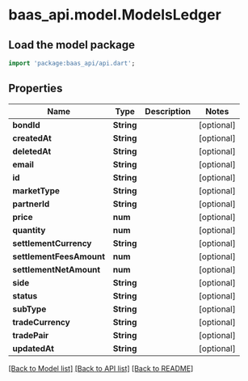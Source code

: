 # baas_api.model.ModelsLedger

## Load the model package
```dart
import 'package:baas_api/api.dart';
```

## Properties
Name | Type | Description | Notes
------------ | ------------- | ------------- | -------------
**bondId** | **String** |  | [optional] 
**createdAt** | **String** |  | [optional] 
**deletedAt** | **String** |  | [optional] 
**email** | **String** |  | [optional] 
**id** | **String** |  | [optional] 
**marketType** | **String** |  | [optional] 
**partnerId** | **String** |  | [optional] 
**price** | **num** |  | [optional] 
**quantity** | **num** |  | [optional] 
**settlementCurrency** | **String** |  | [optional] 
**settlementFeesAmount** | **num** |  | [optional] 
**settlementNetAmount** | **num** |  | [optional] 
**side** | **String** |  | [optional] 
**status** | **String** |  | [optional] 
**subType** | **String** |  | [optional] 
**tradeCurrency** | **String** |  | [optional] 
**tradePair** | **String** |  | [optional] 
**updatedAt** | **String** |  | [optional] 

[[Back to Model list]](../README.md#documentation-for-models) [[Back to API list]](../README.md#documentation-for-api-endpoints) [[Back to README]](../README.md)


